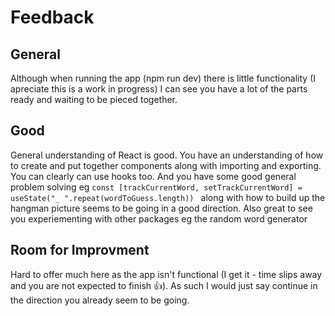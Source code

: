 # Feedback

## General
Although when running the app (npm run dev) there is little functionality (I apreciate this is a work in progress) I can see you have a lot of the parts ready and waiting to be pieced together.


## Good
General understanding of React is good. You have an understanding of how to create and put together components along with importing and exporting. You can clearly can use hooks too. And you have some good general problem solving eg  ```const [trackCurrentWord, setTrackCurrentWord] = useState("_ ".repeat(wordToGuess.length)) ``` along with how to build up the hangman picture seems to be going in a good direction. Also great to see you experiementing with other packages eg the random word generator

## Room for Improvment
Hard to offer much here as the app isn't functional (I get it - time slips away and you are not expected to finish 👍). As such I would just say continue in the direction you already seem to be going.